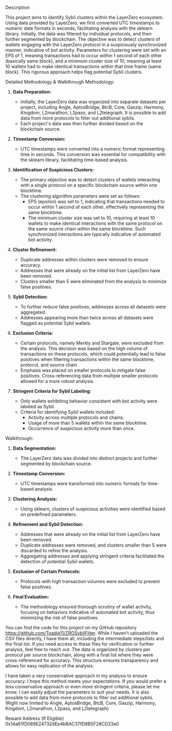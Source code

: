 Description

This project aims to identify Sybil clusters within the LayerZero ecosystem. Using data provided by LayerZero, we first converted UTC timestamps to numeric date formats in seconds, facilitating analysis with the sklearn library. Initially, the data was filtered by individual protocols, and then further segmented by blockchain. The objective was to detect clusters of wallets engaging with the LayerZero protocol in a suspiciously synchronized manner, indicative of bot activity. Parameters for clustering were set with an EPS of 1, meaning transactions had to occur within 1 second of each other (basically same block), and a minimum cluster size of 10, meaning at least 10 wallets had to make identical transactions within that time frame (same block). This rigorous approach helps flag potential Sybil clusters.


Detailed Methodology & Walkthrough
Methodology:

1. **Data Preparation:**
   - Initially, the LayerZero data was organized into separate datasets per project, including Angle, AptosBridge, BtcB, Core, Gaszip, Harmony, Kingdom, L2marathon, L2pass, and L2telegraph. It is possible to add data from more protocols to filter out additional sybils.
   - Each project's data was then further divided based on the blockchain source.

2. **Timestamp Conversion:**
   - UTC timestamps were converted into a numeric format representing time in seconds. This conversion was essential for compatibility with the sklearn library, facilitating time-based analysis.

3. **Identification of Suspicious Clusters:**
   - The primary objective was to detect clusters of wallets interacting with a single protocol on a specific blockchain source within one blocktime.
   - The clustering algorithm parameters were set as follows:
     - EPS (epsilon) was set to 1, indicating that transactions needed to occur within 1 second of each other, effectively representing the same blocktime.
     - The minimum cluster size was set to 10, requiring at least 10 wallets to make identical interactions with the same protocol on the same source chain within the same blocktime. Such synchronized interactions are typically indicative of automated bot activity.

4. **Cluster Refinement:**
   - Duplicate addresses within clusters were removed to ensure accuracy.
   - Addresses that were already on the initial list from LayerZero have been removed.
   - Clusters smaller than 5 were eliminated from the analysis to minimize false positives.

5. **Sybil Detection:**
   - To further reduce false positives, addresses across all datasets were aggregated.
   - Addresses appearing more than twice across all datasets were flagged as potential Sybil wallets.

6. **Exclusion Criteria:**
   - Certain protocols, namely Merkly and Stargate, were excluded from the analysis. This decision was based on the high volume of transactions on these protocols, which could potentially lead to false positives when filtering transactions within the same blocktime, protocol, and source chain.
   - Emphasis was placed on smaller protocols to mitigate false positives. Cross-referencing data from multiple smaller protocols allowed for a more robust analysis.

7. **Stringent Criteria for Sybil Labeling:**
   - Only wallets exhibiting behavior consistent with bot activity were labeled as Sybil.
   - Criteria for identifying Sybil wallets included:
     - Activity across multiple protocols and chains.
     - Usage of more than 5 wallets within the same blocktime.
     - Occurrence of suspicious activity more than once.

Walkthrough:

1. **Data Segmentation:** 
   - The LayerZero data was divided into distinct projects and further segmented by blockchain source.

2. **Timestamp Conversion:**
   - UTC timestamps were transformed into numeric formats for time-based analysis.

3. **Clustering Analysis:**
   - Using sklearn, clusters of suspicious activities were identified based on predefined parameters.

4. **Refinement and Sybil Detection:**
   - Addresses that were already on the initial list from LayerZero have been removed.
   - Duplicate addresses were removed, and clusters smaller than 5 were discarded to refine the analysis.
   - Aggregating addresses and applying stringent criteria facilitated the detection of potential Sybil wallets.

6. **Exclusion of Certain Protocols:**
   - Protocols with high transaction volumes were excluded to prevent false positives.

7. **Final Evaluation:**
   - The methodology ensured thorough scrutiny of wallet activity, focusing on behaviors indicative of automated bot activity, thus minimizing the risk of false positives.

You can find the code for this project on my GitHub repository https://github.com/Toadie11/ZROSybilFilter. While I haven't uploaded the CSV files directly, I have them all, including the intermediate steps/lists and the final list. If you need access to these files for verification or further analysis, feel free to reach out. The data is organized by clusters per protocol per source blockchain, along with a final list where they were cross-referenced for accuracy. This structure ensures transparency and allows for easy replication of the analysis.

I have taken a very conservative approach in my analysis to ensure accuracy. I hope this method meets your expectations. If you would prefer a less conservative approach or even more stringent criteria, please let me know. I can easily adjust the parameters to suit your needs. It is also possible to add data from more protocols to filter out additional sybils. (Right now limited to Angle, AptosBridge, BtcB, Core, Gaszip, Harmony, Kingdom, L2marathon, L2pass, and L2telegraph)

Reward Address (If Eligible)
0x14a61fD089E24732dEe4bBAC37fD8B5F28CD23a0

